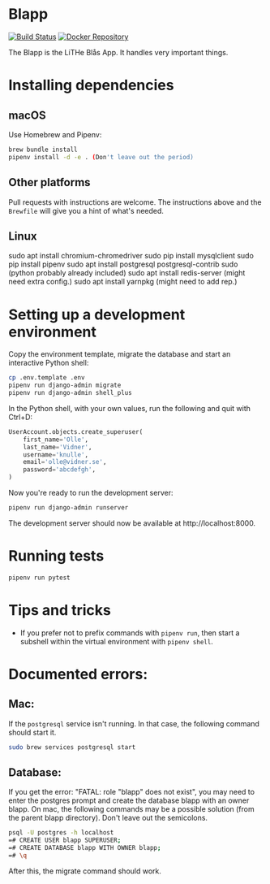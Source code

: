 Blapp
=====
[![Build Status](https://travis-ci.org/litheblas/blapp.svg?branch=master)](https://travis-ci.org/litheblas/blapp)
[![Docker Repository](https://quay.io/repository/litheblas/blapp/status "Docker Repository")](https://quay.io/repository/litheblas/blapp)

The Blapp is the LiTHe Blås App. It handles very important things.

# Installing dependencies
## macOS
Use Homebrew and Pipenv:
```sh
brew bundle install
pipenv install -d -e . (Don't leave out the period)
```

## Other platforms
Pull requests with instructions are welcome. The instructions above and the
`Brewfile` will give you a hint of what's needed.

## Linux
sudo apt install chromium-chromedriver
sudo pip install mysqlclient
sudo pip install pipenv
sudo apt install postgresql postgresql-contrib
sudo (python probably already included)
sudo apt install redis-server (might need extra config.)
sudo apt install yarnpkg (might need to add rep.)

# Setting up a development environment
Copy the environment template, migrate the database and start an interactive
Python shell:
```sh
cp .env.template .env
pipenv run django-admin migrate
pipenv run django-admin shell_plus
```

In the Python shell, with your own values, run the following and quit with Ctrl+D:
```py
UserAccount.objects.create_superuser(
    first_name='Olle',
    last_name='Vidner',
    username='knulle',
    email='olle@vidner.se',
    password='abcdefgh',
)
```

Now you're ready to run the development server:
```sh
pipenv run django-admin runserver
```

The development server should now be available at http://localhost:8000.

# Running tests
```sh
pipenv run pytest
```

# Tips and tricks
* If you prefer not to prefix commands with `pipenv run`, then start a subshell
within the virtual environment with `pipenv shell`.

# Documented errors:

## Mac:

If the `postgresql` service isn't running. In that case, the following command should start it.
```sh
sudo brew services postgresql start
```

## Database:

If you get the error: "FATAL: role "blapp" does not exist", you may need to enter the postgres prompt and create the database blapp with an owner blapp. On mac, the following commands may be a possible solution (from the parent blapp directory). Don't leave out the semicolons.
```sh
psql -U postgres -h localhost
=# CREATE USER blapp SUPERUSER;
=# CREATE DATABASE blapp WITH OWNER blapp;
=# \q
```
After this, the migrate command should work.